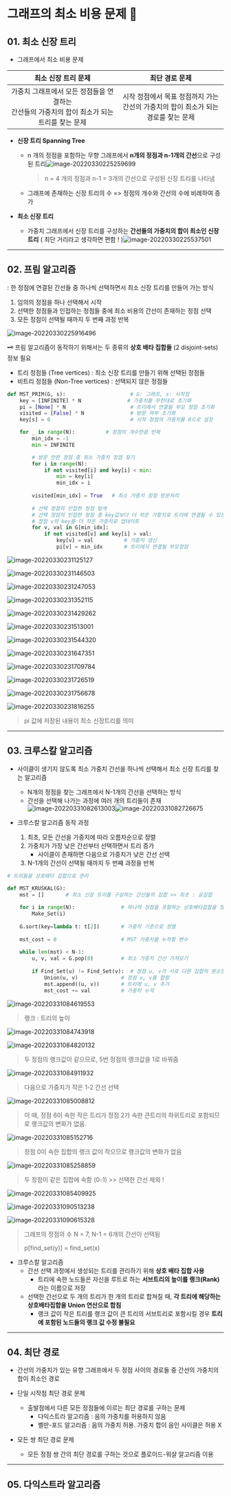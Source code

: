 



# 그래프의 최소 비용 문제 💸



## 01. 최소 신장 트리

- 그래프에서 최소 비용 문제

|                     최소 신장 트리 문제                      |                        최단 경로 문제                        |
| :----------------------------------------------------------: | :----------------------------------------------------------: |
| 가중치 그래프에서 모든 정점들을 연결하는<br />간선들의 가중치의 합이 최소가 되는 트리를 찾는 문제 | 시작 정점에서 목표 정점까지 가는<br />간선의 가중치의 합이 최소가 되는 경로를 찾는 문제 |



- **신장 트리 Spanning Tree**

  - n 개의 정점을 포함하는 무향 그래프에서 **n개의 정점과 n-1개의 간선**으로 구성된 트리![image-20220330225259699](그래프.assets/image-20220330225259699.png)

    > n = 4 개의 정점과 n-1 = 3개의 간선으로 구성된 신장 트리를 나타냄

  - 그래프에 존재하는 신장 트리의 수 => 정점의 개수와 간선의 수에 비례하여 증가



- **최소 신장 트리**
  - 가중치 그래프에서 신장 트리를 구성하는 **간선들의 가중치의 합이 최소인 신장 트리** ( 최단 거리라고 생각하면 편함 ! )![image-20220330225537501](그래프.assets/image-20220330225537501.png)





---



## 02. 프림 알고리즘

: 한 정점에 연결된 간선들 중 하나씩 선택하면서 최소 신장 트리를 만들어 가는 방식



1. 임의의 정점을 하나 선택해서 시작
2. 선택한 정점들과 인접하는 정점들 중에 최소 비용의 간선이 존재하는 정점 선택
3. 모든 정점이 선택될 때까지 두 번째 과정 반복

![image-20220330225916496](그래프.assets/image-20220330225916496.png)



🗝 프림 알고리즘이 동작하기 위해서는 두 종류의 **상호 배타 집합들** (2 disjoint-sets) 정보 필요

- 트리 정점들 (Tree vertices) : 최소 신장 트리를 만들기 위해 선택된 정점들
- 비트리 정점들 (Non-Tree vertices) : 선택되지 않은 정점들



```python
def MST_PRIM(G, s):                     # G: 그래프, s: 시작점
    key = [INFINITE] * N               # 가중치를 무한대로 초기화
    pi = [None] * N                     # 트리에서 연결될 부모 정점 초기화
    visited = [False] * N               # 방문 여부 초기화
    key[s] = 0                          # 시작 정점의 가중치를 0으로 설정

    for _ in range(N):          # 정점의 개수만큼 반복
        min_idx = -1
        min = INFINITE

        # 방문 안한 정점 중 최소 가중치 정점 찾기
        for i in range(N):
            if not visited[i] and key[i] < min:
                min = key[i]
                min_idx = i
        
        visited[min_idx] = True   # 최소 가중치 정점 방문처리
        
        # 선택 정점의 인접한 정점 탐색
        # 선택 정점의 인접한 정점 중 key값보다 더 작은 가중치로 트리에 연결될 수 있는 경우,
        # 정점 v의 key를 더 작은 가중치로 업데이트
        for v, val in G[min_idx]:
            if not visited[v] and key[i] > val:
                key[v] = val          # 가중치 갱신
                pi[v] = min_idx       # 트리에서 연결될 부모정점
```



![image-20220330231125127](그래프.assets/image-20220330231125127.png)

![image-20220330231146503](그래프.assets/image-20220330231146503.png)

![image-20220330231247053](그래프.assets/image-20220330231247053.png)

![image-20220330231352115](그래프.assets/image-20220330231352115.png)

![image-20220330231429262](그래프.assets/image-20220330231429262.png)

![image-20220330231513001](그래프.assets/image-20220330231513001.png)

![image-20220330231544320](그래프.assets/image-20220330231544320.png)

![image-20220330231647351](그래프.assets/image-20220330231647351.png)

![image-20220330231709784](그래프.assets/image-20220330231709784.png)

![image-20220330231726519](그래프.assets/image-20220330231726519.png)

![image-20220330231756678](그래프.assets/image-20220330231756678.png)

![image-20220330231816255](그래프.assets/image-20220330231816255.png)

> pi 값에 저장된 내용이 최소 신장트리를 의미



---



## 03. 크루스칼 알고리즘

- 사이클이 생기지 않도록 최소 가중치 간선을 하나씩 선택해서 최소 신장 트리를 찾는 알고리즘
  - N개의 정점을 찾는 그래프에서 N-1개의 간선을 선택하는 방식 
  - 간선을 선택해 나가는 과정에 여러 개의 트리들이 존재![image-20220331082613003](그래프.assets/image-20220331082613003.png)![image-20220331082726675](그래프.assets/image-20220331082726675.png)



- 크루스칼 알고리즘 동작 과정
  1. 최초, 모든 간선을 가중치에 따라 오름차순으로 정렬
  2. 가중치가 가장 낮은 간선부터 선택하면서 트리 증가
     - 사이클이 존재하면 다음으로 가중치가 낮은 간선 선택
  3. N-1개의 간선이 선택될 때까지 두 번째 과정을 반복



```python
# 트리들을 상호배타 집합으로 관리

def MST_KRUSKAL(G):
    mst = []       # 최소 신장 트리를 구성하는 간선들의 집합 >> 최초 : 공집합
    
    for i in range(N):               # 하나의 정점을 포함하는 상호배타집합을 정점의 수 만큼 
        Make_Set(i)
        
    G.sort(key=lambda t: t[2])       # 가중치 기준으로 정렬
    
    mst_cost = 0                     # MST 가중치를 누적할 변수
    
    while len(mst) < N-1:
        u, v, val = G.pop(0)         # 최소 가중치 간선 가져오기
        
        if Find_Set(u) != Find_Set(v):  # 정점 u, v가 서로 다른 집합의 원소인지 확인
            Union(u, v)              # 정점 u, v를 합함
            mst.append((u, v))       # 트리에 u, v 추가
            mst_cost += val          # 가중치 누적
```



![image-20220331084619553](그래프.assets/image-20220331084619553.png)

> 랭크 : 트리의 높이

![image-20220331084743918](그래프.assets/image-20220331084743918.png)



![image-20220331084820132](그래프.assets/image-20220331084820132.png)

> 두 정점의 랭크값이 같으므로, 5번 정점의 랭크값을 1로 바꿔줌

![image-20220331084911932](그래프.assets/image-20220331084911932.png)

> 다음으로 가중치가 작은 1-2 간선 선택

![image-20220331085008812](그래프.assets/image-20220331085008812.png)

> 이 때, 정점 6이 속한 작은 트리가 정점 2가 속한 큰트리의 하위트리로 포함되므로 랭크값의 변화가 없음.

![image-20220331085152716](그래프.assets/image-20220331085152716.png)

> 정점 0이 속한 집합의 랭크 값이 작으므로 랭크값의 변화가 없음

![image-20220331085258859](그래프.assets/image-20220331085258859.png)

> 두 정점이 같은 집합에 속함 (0-1) >> 선택한 간선 제외 !

![image-20220331085409925](그래프.assets/image-20220331085409925.png)

![image-20220331090513238](그래프.assets/image-20220331090513238.png)

![image-20220331090615328](그래프.assets/image-20220331090615328.png)

> 그래프의 정점의 수 N = 7, N-1 = 6개의 간선이 선택됨
>
> p[find_set(y)] = find_set(x)



- 크루스칼 알고리즘
  - 간선 선택 과정에서 생성되는 트리를 관리하기 위해 **상호 배타 집합 사용**
    - 트리에 속한 노드들은 자신을 루트로 하는 **서브트리의 높이를 랭크(Rank)** 라는 이름으로 저장
  - 선택한 간선으로 두 개의 트리가 한 개의 트리로 합쳐질 때, **각 트리에 해당하는 상호배타집합을 Union 연산으로 합침**
    - 랭크 값이 작은 트리를 랭크 값이 큰 트리의 서브트리로 포함시킬 경우 **트리에 포함된 노드들의 랭크 값 수정 불필요**









---



## 04. 최단 경로

- 간선의 가중치가 있는 유향 그래프에서 두 정점 사이의 경로들 중 간선의 가중치의 합이 최소인 경로



- 단일 시작점 최단 경로 문제
  - 출발점에서 다른 모든 정점들에 이르는 최단 경로를 구하는 문제
    - 다익스트라 알고리즘 : 음의 가중치를 허용하지 않음
    - 벨만-포드 알고리즘 : 음의 가중치 허용. 가중치 합이 음인 사이클은 허용 X



- 모든 쌍 최단 경로 문제
  - 모든 정점 쌍 간의 최단 경로를 구하는 것으로 플로이드-워샬 알고리즘 이용



---



## 05. 다익스트라 알고리즘

